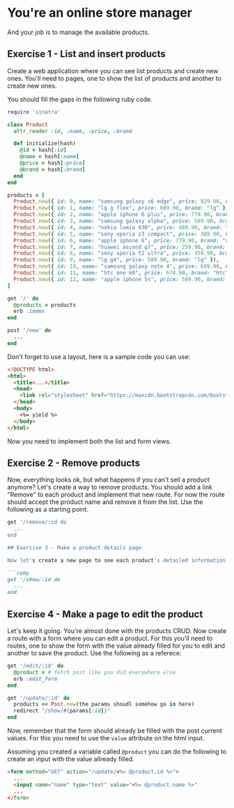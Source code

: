 # You're an online store manager

And your job is to manage the available products.

## Exercise 1 - List and insert products

Create a web application where you can see list products and create new ones. You'll need to pages, one to show the list of products and another to create new ones.

You should fill the gaps in the following ruby code.

```ruby
require 'sinatra'

class Product
  attr_reader :id, :name, :price, :brand

  def initialize(hash)
    @id = hash[:id]
    @name = hash[:name]
    @price = hash[:price]
    @brand = hash[:brand]
  end
end

products = [
  Product.new({ id: 0, name: "samsung galaxy s6 edge", price: 829.90, brand: "samsung" }),
  Product.new({ id: 1, name: "lg g flex", price: 689.90, brand: "lg" }),
  Product.new({ id: 2, name: "apple iphone 6 plus", price: 779.90, brand: "apple" }),
  Product.new({ id: 3, name: "samsung galaxy alpha", price: 589.90, brand: "samsung" }),
  Product.new({ id: 4, name: "nokia lumia 930", price: 489.90, brand: "nokia" }),
  Product.new({ id: 5, name: "sony xperia z3 compact", price: 389.90, brand: "sony" }),
  Product.new({ id: 6, name: "apple iphone 6", price: 779.90, brand: "apple" }),
  Product.new({ id: 7, name: "huawei ascend g7", price: 259.90, brand: "huawei" }),
  Product.new({ id: 8, name: "sony xperia t2 ultra", price: 359.90, brand: "sony" }),
  Product.new({ id: 9, name: "lg g4", price: 589.90, brand: "lg" }),
  Product.new({ id: 10, name: "samsung galaxy note 4", price: 689.90, brand: "samsung" }),
  Product.new({ id: 11, name: "htc one m9", price: 674.90, brand: "htc" }),
  Product.new({ id: 12, name: "apple iphone 5s", price: 589.90, brand: "apple" })
]

get '/' do
  @products = products
  erb :index
end

post '/new' do
  ...
end
```

Don't forget to use a layout, here is a sample code you can use:

```html
<!DOCTYPE html>
<html>
  <title>...</title>
  <head>
    <link rel="stylesheet" href="https://maxcdn.bootstrapcdn.com/bootstrap/3.3.5/css/bootstrap.min.css">
  </head>
  <body>
    <%= yield %>
  </body>
</html>
```

Now you need to implement both the list and form views.

## Exercise 2 - Remove products

Now, everything looks ok, but what happens if you can't sell a product anymore? Let's create a way to remove products. You should add a link "Remove" to each product and implement that new route. For now the route should accept the product name and remove it from the list. Use the following as a starting point.

```ruby
get '/remove/:id do
  ...
end

## Exercise 3 - Make a product details page

Now let's create a new page to see each product's detailed information. For this you'll need a new route and a new erb file. Use the following as a starting poing:

```ruby
get '/show/:id do
  ...
end
```

## Exercise 4 - Make a page to edit the product

Let's keep it going. You're almost done with the products CRUD. Now create a route with a form where you can edit a product. For this you'll need to routes, one to show the form with the value already filled for you to edit and another to save the product. Use the following as a referece:

```ruby
get '/edit/:id' do
  @product = # fetch post like you did everywhere else
  erb :edit_form
end

get '/update/:id' do
  products << Post.new(the params shoudl somehow go in here)
  redirect "/show/#{params[:id]}"
end
```

Now, remember that the form should already be filled with the post current values. For this you need to use the `value` attribute on the html input.

Assuming you created a variable called `@product` you can do the following to create an input with the value allready filled.

```html
<form method="GET" action="/update/<%= @product.id %>">
  ...
  <input name="name" type="text" value="<%= @product.name %>"
  ...
</form>
```
